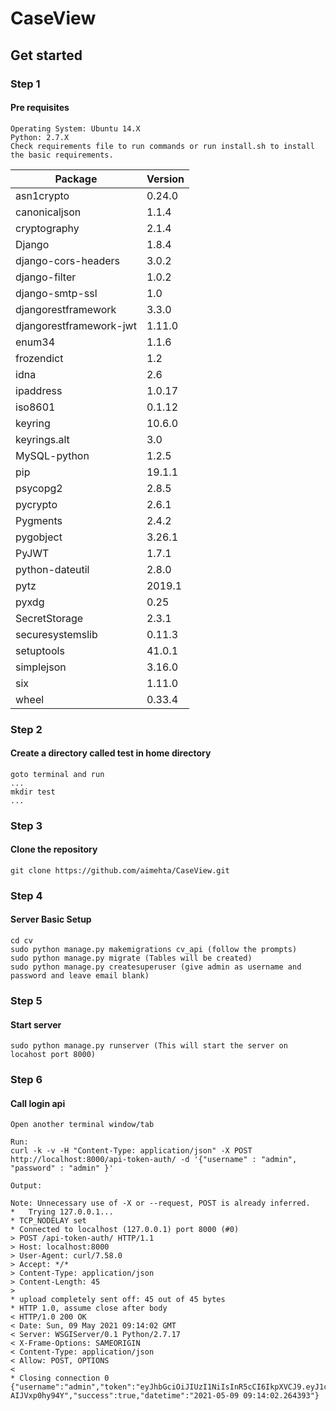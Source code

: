 # CaseView #
## Get started ##
### Step 1  ###
#### Pre requisites
    Operating System: Ubuntu 14.X
    Python: 2.7.X
    Check requirements file to run commands or run install.sh to install the basic requirements.

|    Package           |       Version |
|-----------------------| ------- |
|asn1crypto          |    0.24.0|
|canonicaljson       |    1.1.4|
|cryptography        |    2.1.4|
|Django              |    1.8.4|
|django-cors-headers |    3.0.2|
|django-filter       |    1.0.2|
|django-smtp-ssl     |    1.0|
|djangorestframework |    3.3.0|
|djangorestframework-jwt| 1.11.0|
|enum34              |    1.1.6|
|frozendict          |    1.2|
|idna                |    2.6|
|ipaddress           |    1.0.17|
|iso8601             |    0.1.12|
|keyring             |    10.6.0|
|keyrings.alt        |    3.0|
|MySQL-python        |    1.2.5|
|pip                 |    19.1.1|
|psycopg2            |    2.8.5|
|pycrypto            |    2.6.1|
|Pygments            |    2.4.2|
|pygobject           |    3.26.1|
|PyJWT               |    1.7.1|
|python-dateutil     |    2.8.0|
|pytz                |    2019.1|
|pyxdg               |    0.25|
|SecretStorage       |    2.3.1|
|securesystemslib    |    0.11.3|
|setuptools          |    41.0.1|
|simplejson          |    3.16.0|
|six                 |    1.11.0|
|wheel               |    0.33.4|
    
### Step 2  ###

#### Create a directory called test in home directory

    goto terminal and run 
    ...
    mkdir test
    ...
   
    

### Step 3  ###
#### Clone the repository

    git clone https://github.com/aimehta/CaseView.git



### Step 4  ###
#### Server Basic Setup  ####

    cd cv
    sudo python manage.py makemigrations cv_api (follow the prompts)
    sudo python manage.py migrate (Tables will be created)
    sudo python manage.py createsuperuser (give admin as username and password and leave email blank)
    

### Step 5  ###
#### Start server  ####

    sudo python manage.py runserver (This will start the server on locahost port 8000)
    
### Step 6  ###
#### Call login api  ####

    Open another terminal window/tab
    
    Run:
    curl -k -v -H "Content-Type: application/json" -X POST http://localhost:8000/api-token-auth/ -d '{"username" : "admin", "password" : "admin" }'
    
    Output:
    
    Note: Unnecessary use of -X or --request, POST is already inferred.
    *   Trying 127.0.0.1...
    * TCP_NODELAY set
    * Connected to localhost (127.0.0.1) port 8000 (#0)
    > POST /api-token-auth/ HTTP/1.1
    > Host: localhost:8000
    > User-Agent: curl/7.58.0
    > Accept: */*
    > Content-Type: application/json
    > Content-Length: 45
    > 
    * upload completely sent off: 45 out of 45 bytes
    * HTTP 1.0, assume close after body
    < HTTP/1.0 200 OK
    < Date: Sun, 09 May 2021 09:14:02 GMT
    < Server: WSGIServer/0.1 Python/2.7.17
    < X-Frame-Options: SAMEORIGIN
    < Content-Type: application/json
    < Allow: POST, OPTIONS
    < 
    * Closing connection 0
    {"username":"admin","token":"eyJhbGciOiJIUzI1NiIsInR5cCI6IkpXVCJ9.eyJ1c2VybmFtZSI6ImFkbWluIiwidXNlcl9pZCI6MSwiZW1haWwiOiIiLCJleHAiOjE2MjA1NTUyNDJ9.1LASLXNiECGtX41LwmC21AYx5JfDd8-AIJVxp0hy94Y","success":true,"datetime":"2021-05-09 09:14:02.264393"}
    
 
    
    




